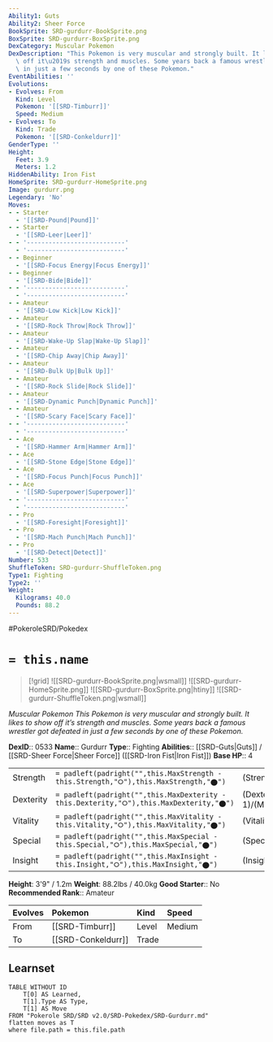 ```yaml
---
Ability1: Guts
Ability2: Sheer Force
BookSprite: SRD-gurdurr-BookSprite.png
BoxSprite: SRD-gurdurr-BoxSprite.png
DexCategory: Muscular Pokemon
DexDescription: "This Pokemon is very muscular and strongly built. It likes to show\
  \ off it\u2019s strength and muscles. Some years back a famous wrestler got defeated\
  \ in just a few seconds by one of these Pokemon."
EventAbilities: ''
Evolutions:
- Evolves: From
  Kind: Level
  Pokemon: '[[SRD-Timburr]]'
  Speed: Medium
- Evolves: To
  Kind: Trade
  Pokemon: '[[SRD-Conkeldurr]]'
GenderType: ''
Height:
  Feet: 3.9
  Meters: 1.2
HiddenAbility: Iron Fist
HomeSprite: SRD-gurdurr-HomeSprite.png
Image: gurdurr.png
Legendary: 'No'
Moves:
- - Starter
  - '[[SRD-Pound|Pound]]'
- - Starter
  - '[[SRD-Leer|Leer]]'
- - '---------------------------'
  - '---------------------------'
- - Beginner
  - '[[SRD-Focus Energy|Focus Energy]]'
- - Beginner
  - '[[SRD-Bide|Bide]]'
- - '---------------------------'
  - '---------------------------'
- - Amateur
  - '[[SRD-Low Kick|Low Kick]]'
- - Amateur
  - '[[SRD-Rock Throw|Rock Throw]]'
- - Amateur
  - '[[SRD-Wake-Up Slap|Wake-Up Slap]]'
- - Amateur
  - '[[SRD-Chip Away|Chip Away]]'
- - Amateur
  - '[[SRD-Bulk Up|Bulk Up]]'
- - Amateur
  - '[[SRD-Rock Slide|Rock Slide]]'
- - Amateur
  - '[[SRD-Dynamic Punch|Dynamic Punch]]'
- - Amateur
  - '[[SRD-Scary Face|Scary Face]]'
- - '---------------------------'
  - '---------------------------'
- - Ace
  - '[[SRD-Hammer Arm|Hammer Arm]]'
- - Ace
  - '[[SRD-Stone Edge|Stone Edge]]'
- - Ace
  - '[[SRD-Focus Punch|Focus Punch]]'
- - Ace
  - '[[SRD-Superpower|Superpower]]'
- - '---------------------------'
  - '---------------------------'
- - Pro
  - '[[SRD-Foresight|Foresight]]'
- - Pro
  - '[[SRD-Mach Punch|Mach Punch]]'
- - Pro
  - '[[SRD-Detect|Detect]]'
Number: 533
ShuffleToken: SRD-gurdurr-ShuffleToken.png
Type1: Fighting
Type2: ''
Weight:
  Kilograms: 40.0
  Pounds: 88.2
---
```


#PokeroleSRD/Pokedex

# `= this.name`

> [!grid]
> ![[SRD-gurdurr-BookSprite.png|wsmall]]
> ![[SRD-gurdurr-HomeSprite.png]]
> ![[SRD-gurdurr-BoxSprite.png|htiny]]
> ![[SRD-gurdurr-ShuffleToken.png|wsmall]]


*Muscular Pokemon*
*This Pokemon is very muscular and strongly built. It likes to show off it’s strength and muscles. Some years back a famous wrestler got defeated in just a few seconds by one of these Pokemon.*

**DexID**:: 0533
**Name**:: Gurdurr
**Type**:: Fighting
**Abilities**:: [[SRD-Guts|Guts]] / [[SRD-Sheer Force|Sheer Force]] ([[SRD-Iron Fist|Iron Fist]])
**Base HP**:: 4

|           |                                                                                        |                                          |
| --------- | -------------------------------------------------------------------------------------- | ---------------------------------------- |
| Strength  | `= padleft(padright("",this.MaxStrength - this.Strength,"⭘"),this.MaxStrength,"⬤")`    | (Strength::3)/(MaxStrength::6)   |
| Dexterity | `= padleft(padright("",this.MaxDexterity - this.Dexterity,"⭘"),this.MaxDexterity,"⬤")` | (Dexterity:: 1)/(MaxDexterity::3) |
| Vitality  | `= padleft(padright("",this.MaxVitality - this.Vitality,"⭘"),this.MaxVitality,"⬤")`    | (Vitality::2)/(MaxVitality::5)   |
| Special   | `= padleft(padright("",this.MaxSpecial - this.Special,"⭘"),this.MaxSpecial,"⬤")`       | (Special::1)/(MaxSpecial::3)     |
| Insight   | `= padleft(padright("",this.MaxInsight - this.Insight,"⭘"),this.MaxInsight,"⬤")`       | (Insight::2)/(MaxInsight::4)     |

**Height**: 3'9" / 1.2m
**Weight**: 88.2lbs / 40.0kg
**Good Starter**:: No
**Recommended Rank**:: Amateur

| Evolves   | Pokemon            | Kind   | Speed   |
|:----------|:-------------------|:-------|:--------|
| From      | [[SRD-Timburr]]    | Level  | Medium  |
| To        | [[SRD-Conkeldurr]] | Trade  |         |

## Learnset

```dataview
TABLE WITHOUT ID
    T[0] AS Learned,
    T[1].Type AS Type,
    T[1] AS Move
FROM "Pokerole SRD/SRD v2.0/SRD-Pokedex/SRD-Gurdurr.md"
flatten moves as T
where file.path = this.file.path
```
